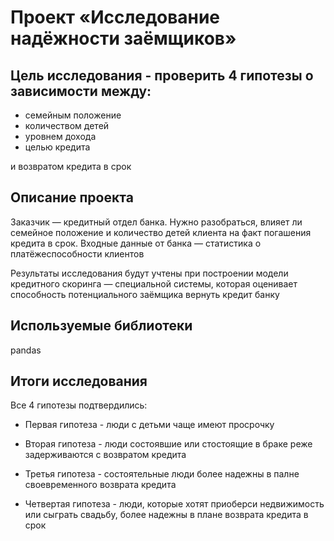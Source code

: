 # Проект «Исследование надёжности заёмщиков»

## Цель исследования  - проверить 4 гипотезы о зависимости между:
- семейным положение
- количеством детей
- уровнем дохода
- целью кредита
  
и возвратом кредита в срок

## Описание проекта

Заказчик — кредитный отдел банка. Нужно разобраться, влияет ли семейное положение и количество детей клиента на факт погашения кредита в срок. Входные данные от банка — статистика о платёжеспособности клиентов

Результаты исследования будут учтены при построении модели кредитного скоринга — специальной системы, которая оценивает способность потенциального заёмщика вернуть кредит банку

## Используемые библиотеки

pandas

## Итоги исследования

Все 4 гипотезы подтвердились:

- Первая гипотеза - люди с детьми чаще имеют просрочку
        
- Вторая гипотеза - люди состоявшие или стостоящие в браке реже задерживаются с возвратом кредита
    
- Третья гипотеза - состоятельные люди более надежны в палне своевременного возврата кредита
    
- Четвертая гипотеза - люди, которые хотят приоберси недвижимость или сыграть свадьбу, более надежны в плане возврата кредита в срок
